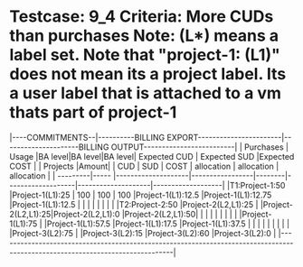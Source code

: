 Testcase: 9_4
Criteria: More CUDs than purchases
Note: (L*) means a label set. Note that "project-1: (L1)" does not mean its a project label.
Its a user label that is attached to a vm thats part of project-1
========


|----COMMITMENTS--|----------BILLING EXPORT-----------------------|---------------------BILLING OUTPUT-------------------------|
|     Purchases   |     Usage          |BA level|BA level|BA level| Expected CUD      |  Expected SUD      |Expected COST      |
| Projects |Amount|                    |  CUD   |  SUD   | COST   |  allocation       |   allocation       | allocation        |
| ---------|----- |--------------------|-----------------|--------|-------------------|--------------------|-------------------|
|T1:Project-1:50  |Project-1(L1):25    |   100  |  100   |  100   |Project-1(L1):12.5 |Project-1(L1):12.75 |Project-1(L1):12.5 |
|                 |                    |                          |                   |                    |                   |
|T2:Project-2:50  |Project-2(L2,L1):25 |                          |Project-2(L2,L1):25|Project-2(L2,L1):0  |Project-2(L2,L1):50|
|                 |                    |                          |                   |                    |                   |
|                 |Project-1(L1):75    |                          |Project-1(L1):57.5 |Project-1(L1):17.5  |Project-1(L1):37.5 |
|                 |                    |                          |                   |                    |                   |
|                 |Project-3(L2):75    |                          |Project-3(L2):15   |Project-3(L2):60    |Project-3(L2):0    |
|------------------------------------------------------------------------------------------------------------------------------|
